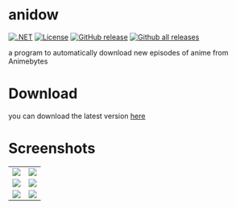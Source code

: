 # anidow
[![.NET](https://github.com/MemeLabs/Anidow/actions/workflows/build.yml/badge.svg)](https://github.com/MemeLabs/Anidow/actions/workflows/build.yml) [![License](https://img.shields.io/github/license/MemeLabs/Anidow.svg)](https://github.com/MemeLabs/Anidow/blob/main/LICENSE) [![GitHub release](https://img.shields.io/github/release/MemeLabs/Anidow.svg)](https://github.com/MemeLabs/Anidow/releases/) [![Github all releases](https://img.shields.io/github/downloads/MemeLabs/Anidow/total.svg)](https://GitHub.com/MemeLabs/Anidow/releases/)



a program to automatically download new episodes of anime from Animebytes

# Download

you can download the latest version [here](https://github.com/MemeLabs/Anidow/releases)

# Screenshots

<table>
  <tr>
    <td><img src="https://user-images.githubusercontent.com/6447030/119039944-1fe12500-b9b5-11eb-9a07-3f10d1443cb3.png"></td>
    <td><img src="https://user-images.githubusercontent.com/6447030/119040259-78b0bd80-b9b5-11eb-948e-5e2ed5d5c5cf.png"></td>
  </tr>
  <tr>
    <td><img src="https://user-images.githubusercontent.com/6447030/119040408-ac8be300-b9b5-11eb-8029-78dfae4242fe.png"></td>
    <td><img src="https://user-images.githubusercontent.com/6447030/119040812-2ae88500-b9b6-11eb-9aa9-5fbef7be7ada.png"></td>
  </tr>
  <tr>
    <td><img src="https://user-images.githubusercontent.com/6447030/119040868-3936a100-b9b6-11eb-8731-9f96b02c6940.png"></td>
    <td><img src="https://user-images.githubusercontent.com/6447030/119040978-566b6f80-b9b6-11eb-8262-8905a893c418.png"></td>
  </tr>
 </table>

